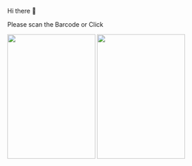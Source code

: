 <P>Hi there 👋<p>
  <p text="align:center">Please scan the Barcode or Click </p>
<p>

  <img src="https://i.hizliresim.com/hrq7qdy.png" width="200" height="283">
  <a href="https://play.google.com/store/apps/dev?id=6434216887703327919" target="_blank"><img src="https://cdn-icons-png.flaticon.com/512/732/732208.png?w=360" width="200" height="283" margin="50px"></a>
  </p>
